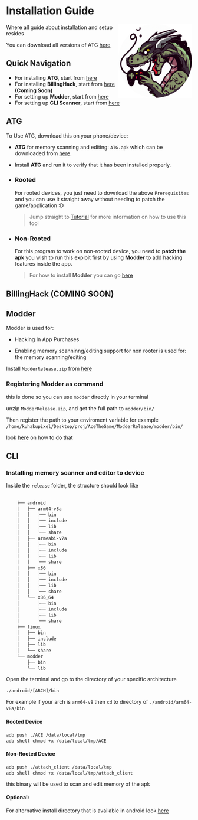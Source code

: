 # **Installation Guide**
<img width="200" height="200" src="./assets/icon.png" align="right">
Where all guide about installation and setup resides

You can download all versions of ATG [here](https://github.com/KuhakuPixel/AceTheGame/releases/latest)

## Quick Navigation

- For installing **ATG**, start from [here](#atg)
- For installing **BillingHack**, start from [here](#billinghack) **(Coming Soon)**
- For setting up **Modder**, start from [here](#modder)
- For setting up **CLI Scanner**, start from [here](#cli)

## ATG
To Use ATG, download this on your phone/device:
- **ATG** for memory scanning and editing: `ATG.apk` which can be downloaded from [here](https://github.com/KuhakuPixel/AceTheGame/releases/latest).
  
- Install **ATG** and run it to verify that it has been installed properly.
- ### Rooted
	For rooted devices, you just need to download the above `Prerequisites` and you can use it straight away without needing to patch the game/application :D
	> Jump straight to [Tutorial](https://github.com/vlenv/AceTheGame/blob/master/tutorial/guides.md) for more information on how to use this tool

- ### Non-Rooted
	For this program to work on non-rooted device, you need to **patch the apk** you wish to run this exploit first by using **Modder** to add hacking features inside the app.
	> For how to install **Modder** you can go [here](#modder)

## BillingHack (COMING SOON)

## Modder

Modder is used for: 
- Hacking In App Purchases 

- Enabling memory scanninng/editing support for non 
  rooter is used for: the memory scanning/editing


Install `ModderRelease.zip` from [here](https://github.com/KuhakuPixel/AceTheGame/releases/)

### Registering Modder as command
this is done so you can use `modder` directly in your terminal

unzip `ModderRelease.zip`, and get the full path to 
`modder/bin/`

Then register the path to your enviroment variable
for example `/home/kuhakupixel/Desktop/proj/AceTheGame/ModderRelease/modder/bin/`

look [here](https://www.java.com/en/download/help/path.html) 
on how to do that


## CLI
### Installing memory scanner and editor to device

Inside the `release` folder, the structure should look like 
```

	├── android
	│   ├── arm64-v8a
	│   │   ├── bin
	│   │   ├── include
	│   │   ├── lib
	│   │   └── share
	│   ├── armeabi-v7a
	│   │   ├── bin
	│   │   ├── include
	│   │   ├── lib
	│   │   └── share
	│   ├── x86
	│   │   ├── bin
	│   │   ├── include
	│   │   ├── lib
	│   │   └── share
	│   └── x86_64
	│       ├── bin
	│       ├── include
	│       ├── lib
	│       └── share
	├── linux
	│   ├── bin
	│   ├── include
	│   ├── lib
	│   └── share
	└── modder
		├── bin
		└── lib

```
Open the terminal and go to the directory
of your specific architecture
```
./android/[ARCH]/bin
```

For example if your arch is `arm64-v8` then `cd`
to directory of `./android/arm64-v8a/bin`

#### Rooted Device

```
adb push ./ACE /data/local/tmp
adb shell chmod +x /data/local/tmp/ACE 
```
#### Non-Rooted Device

```
adb push ./attach_client /data/local/tmp
adb shell chmod +x /data/local/tmp/attach_client 
```

this binary will be used to scan and edit memory of the apk

#### Optional:
For alternative install directory that is available in android
look [here](https://android.stackexchange.com/questions/45554/running-own-executable-on-android-shell)
